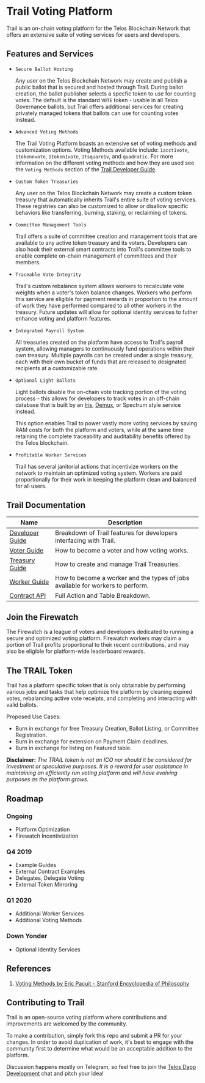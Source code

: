 # Trail Voting Platform

Trail is an on-chain voting platform for the Telos Blockchain Network that offers an extensive suite of voting services for users and developers.

## Features and Services

* `Secure Ballot Hosting`

    Any user on the Telos Blockchain Network may create and publish a public ballot that is secured and hosted through Trail. During ballot creation, the ballot publisher selects a specfic token to use for counting votes. The default is the standard `VOTE` token - usable in all Telos Governance ballots, but Trail offers additional services for creating privately managed tokens that ballots can use for counting votes instead.

* `Advanced Voting Methods`

    The Trail Voting Platform boasts an extensive set of voting methods and customization options. Voting Methods available include: `1acct1vote`, `1tokennvote`, `1token1vote`, `1tsquare1v`, and `quadratic`. For more information on the different voting methods and how they are used see the `Voting Methods` section of the [Trail Developer Guide](docs/DeveloperGuide.md).

* `Custom Token Treasuries`

    Any user on the Telos Blockchain Network may create a custom token treasury that automatically inherits Trail's entire suite of voting services. These registries can also be customized to allow or disallow specific behaviors like transferring, burning, staking, or reclaiming of tokens.

* `Committee Management Tools`

    Trail offers a suite of committee creation and management tools that are available to any active token treasury and its voters. Developers can also hook their external smart contracts into Trail's committee tools to enable complete on-chain management of committees and their members.

* `Traceable Vote Integrity`

    Trail's custom rebalance system allows workers to recalculate vote weights when a voter's token balance changes. Workers who perform this service are eligible for payment rewards in proportion to the amount of work they have performed compared to all other workers in the treasury. Future updates will allow for optional identity services to futher enhance voting and platform features.

* `Integrated Payroll System`

    All treasuries created on the platform have access to Trail's payroll system, allowing managers to continuously fund operations within their own treasury. Multiple payrolls can be created under a single treasury, each with their own bucket of funds that are released to designated recipients at a customizable rate.

* `Optional Light Ballots`

    Light ballots disable the on-chain vote tracking portion of the voting process - this allows for developers to track votes in an off-chain database that is built by an [Iris](https://github.com/CALEOS/iris-client), [Demux](https://github.com/EOSIO/demux-js), or Spectrum style service instead. 
    
    This option enables Trail to power vastly more voting services by saving RAM costs for both the platform and voters, while at the same time retaining the complete traceability and auditability benefits offered by the Telos blockchain.

* `Profitable Worker Services`

    Trail has several janitorial actions that incentivize workers on the network to maintain an optimized voting system. Workers are paid proportionally for their work in keeping the platform clean and balanced for all users.

## Trail Documentation

| Name | Description |
| --- | --- |
| [Developer Guide](docs/DeveloperGuide.md) | Breakdown of Trail features for developers interfacing with Trail. |
| [Voter Guide](docs/VoterGuide.md) | How to become a voter and how voting works. |
| [Treasury Guide](docs/TreasuryGuide.md) | How to create and manage Trail Treasuries. |
| [Worker Guide](docs/WorkerGuide.md) | How to become a worker and the types of jobs available for workers to perform. |
| [Contract API](docs/ContractAPI.md) | Full Action and Table Breakdown. |

## Join the Firewatch

The Firewatch is a league of voters and developers dedicated to running a secure and optimized voting platform. Firewatch workers may claim a portion of Trail profits proportional to their recent contributions, and may also be eligible for platform-wide leaderboard rewards.

## The TRAIL Token

Trail has a platform specific token that is only obtainable by performing various jobs and tasks that help optimize the platform by cleaning expired votes, rebalancing active vote receipts, and completing and interacting with valid ballots.

Proposed Use Cases:

- Burn in exchange for free Treasury Creation, Ballot Listing, or Committee Registration.
- Burn in exchange for extension on Payment Claim deadlines.
- Burn in exchange for listing on Featured table.

**Disclaimer:** *The TRAIL token is not an ICO nor should it be considered for investment or speculative purposes. It is a reward for user assistance in maintaining an efficiently run voting platform and will have evolving purposes as the platform grows.*

## Roadmap

### Ongoing

- Platform Optimization
- Firewatch Incentivization

### Q4 2019

- Example Guides
- External Contract Examples
- Delegates, Delegate Voting
- External Token Mirroring

### Q1 2020

- Additional Worker Services
- Additional Voting Methods

### Down Yonder

- Optional Identity Services

## References

1. [Voting Methods by Eric Pacuit - Stanford Encyclopedia of Philosophy](https://plato.stanford.edu/entries/voting-methods/#CritForCompVotiMeth)

## Contributing to Trail

Trail is an open-source voting platform where contributions and improvements are welcomed by the community.

To make a contribution, simply fork this repo and submit a PR for your changes. In order to avoid duplication of work, it's best to engage with the community first to determine what would be an acceptable addition to the platform.

Discussion happens mostly on Telegram, so feel free to join the [Telos Dapp Development](https://t.me/dappstelos) chat and pitch your idea!
